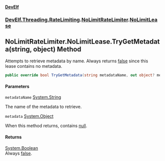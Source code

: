 #### [DevElf](README.md 'README')
### [DevElf\.Threading\.RateLimiting](DevElf.Threading.RateLimiting.md 'DevElf\.Threading\.RateLimiting').[NoLimitRateLimiter](NoLimitRateLimiter.md 'DevElf\.Threading\.RateLimiting\.NoLimitRateLimiter').[NoLimitLease](NoLimitRateLimiter.NoLimitLease.md 'DevElf\.Threading\.RateLimiting\.NoLimitRateLimiter\.NoLimitLease')

## NoLimitRateLimiter\.NoLimitLease\.TryGetMetadata\(string, object\) Method

Attempts to retrieve metadata by name\. Always returns [false](https://docs.microsoft.com/en-us/dotnet/csharp/language-reference/builtin-types/bool 'https://docs\.microsoft\.com/en\-us/dotnet/csharp/language\-reference/builtin\-types/bool')
since this lease contains no metadata\.

```csharp
public override bool TryGetMetadata(string metadataName, out object? metadata);
```
#### Parameters

<a name='DevElf.Threading.RateLimiting.NoLimitRateLimiter.NoLimitLease.TryGetMetadata(string,object).metadataName'></a>

`metadataName` [System\.String](https://learn.microsoft.com/en-us/dotnet/api/system.string 'System\.String')

The name of the metadata to retrieve\.

<a name='DevElf.Threading.RateLimiting.NoLimitRateLimiter.NoLimitLease.TryGetMetadata(string,object).metadata'></a>

`metadata` [System\.Object](https://learn.microsoft.com/en-us/dotnet/api/system.object 'System\.Object')

When this method returns, contains [null](https://docs.microsoft.com/en-us/dotnet/csharp/language-reference/keywords/null 'https://docs\.microsoft\.com/en\-us/dotnet/csharp/language\-reference/keywords/null')\.

#### Returns
[System\.Boolean](https://learn.microsoft.com/en-us/dotnet/api/system.boolean 'System\.Boolean')  
Always [false](https://docs.microsoft.com/en-us/dotnet/csharp/language-reference/builtin-types/bool 'https://docs\.microsoft\.com/en\-us/dotnet/csharp/language\-reference/builtin\-types/bool')\.